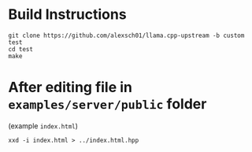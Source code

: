 # Build Instructions
```
git clone https://github.com/alexsch01/llama.cpp-upstream -b custom test
cd test
make
```

# After editing file in `examples/server/public` folder
(example `index.html`)
```
xxd -i index.html > ../index.html.hpp
```
